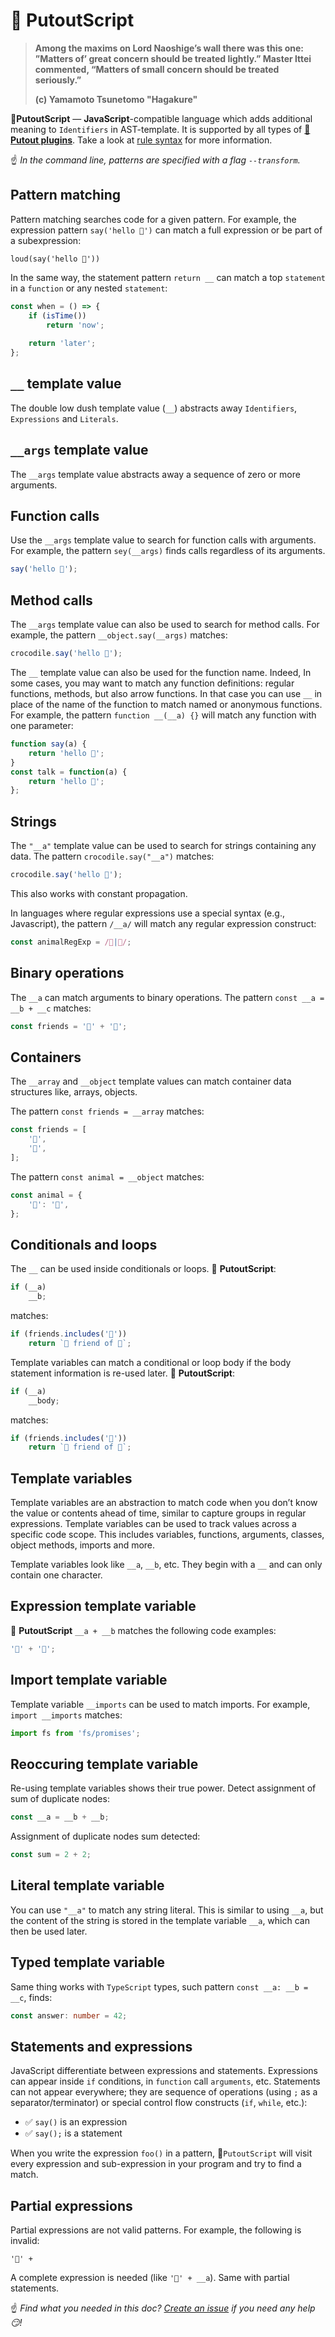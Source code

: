 # 🦎 PutoutScript

> **Among the maxims on Lord Naoshige’s wall there was this one: ”Matters of’ great concern should be treated lightly.”
> Master lttei commented, “Matters of small concern should be treated seriously.”**
>
> **(c) Yamamoto Tsunetomo "Hagakure"**

🦎**PutoutScript** — **JavaScript**-compatible language which adds additional meaning to `Identifiers` in AST-template. It is supported by all types of [**🐊Putout plugins**](https://github.com/coderaiser/putout/tree/master/packages/engine-runner#supported-plugin-types).
Take a look at [rule syntax](https://github.com/coderaiser/putout/tree/master/packages/compare#supported-template-variables) for more information.

☝️ *In the command line, patterns are specified with a flag `--transform`.*

## Pattern matching

Pattern matching searches code for a given pattern. For example, the expression pattern `say('hello 🐊')` can match a full expression or be part of a subexpression:

`loud(say('hello 🐊'))`

In the same way, the statement pattern `return __` can match a top `statement` in a `function` or any nested `statement`:

```js
const when = () => {
    if (isTime())
        return 'now';
    
    return 'later';
};
```

## `__` template value

The double low dush template value (`__`) abstracts away `Identifiers`, `Expressions` and `Literals`.

## `__args` template value

The `__args` template value abstracts away a sequence of zero or more arguments.

## Function calls

Use the `__args` template value to search for function calls with arguments. For example, the pattern `sey(__args)` finds calls regardless of its arguments.

```js
say('hello 🐊');
```

## Method calls

The `__args` template value can also be used to search for method calls. For example, the pattern `__object.say(__args)` matches:

```js
crocodile.say('hello 🐊');
```

The `__` template value can also be used for the function name. Indeed, In some cases, you may want to match any function definitions: regular functions, methods, but also arrow functions.
In that case you can use `__` in place of the name of the function to match named or anonymous functions. For example, the pattern `function __(__a) {}` will match any function with one parameter:

```js
function say(a) {
    return 'hello 🐊';
}
const talk = function(a) {
    return 'hello 🐊';
};
```

## Strings

The `"__a"` template value can be used to search for strings containing any data. The pattern `crocodile.say("__a")` matches:

```js
crocodile.say('hello 🐊');
```

This also works with constant propagation.

In languages where regular expressions use a special syntax (e.g., Javascript), the pattern `/__a/` will match any regular expression construct:

```js
const animalRegExp = /🐊|🦛/;
```

## Binary operations

The `__a` can match arguments to binary operations. The pattern `const __a = __b + __c` matches:

```js
const friends = '🐊' + '🦛';
```

## Containers

The `__array` and `__object` template values can match container data structures like, arrays, objects.

The pattern `const friends = __array` matches:

```js
const friends = [
    '🐊',
    '🦛',
];
```

The pattern `const animal = __object` matches:

```js
const animal = {
    '🐊': '🦛',
};
```

## Conditionals and loops

The `__` can be used inside conditionals or loops. 🦎 **PutoutScript**:

```js
if (__a)
    __b;
```

matches:

```js
if (friends.includes('🐊'))
    return `🐊 friend of 🦛`;
```

Template variables can match a conditional or loop body if the body statement information is re-used later. 🦎 **PutoutScript**:

```js
if (__a)
    __body;
```

matches:

```js
if (friends.includes('🦛'))
    return `🦛 friend of 🐊`;
```

## Template variables

Template variables are an abstraction to match code when you don’t know the value or contents ahead of time, similar to capture groups in regular expressions.
Template variables can be used to track values across a specific code scope. This includes variables, functions, arguments, classes, object methods, imports and more.

Template variables look like `__a`, `__b`, etc. They begin with a `__` and can only contain one character.

## Expression template variable

🦎 **PutoutScript** `__a + __b` matches the following code examples:

```js
'🐊' + '📼';
```

## Import template variable

Template variable `__imports` can be used to match imports. For example, `import __imports` matches:

```js
import fs from 'fs/promises';
```

## Reoccuring template variable

Re-using template variables shows their true power. Detect assignment of sum of duplicate nodes:

```js
const __a = __b + __b;
```

Assignment of duplicate nodes sum detected:

```js
const sum = 2 + 2;
```

## Literal template variable

You can use `"__a"` to match any string literal. This is similar to using `__a`, but the content of the string is stored in the template variable `__a`, which can then be used later.

## Typed template variable

Same thing works with `TypeScript` types, such pattern `const __a: __b = __c`, finds:

```ts
const answer: number = 42;
```

## Statements and expressions

JavaScript differentiate between expressions and statements. Expressions can appear inside `if` conditions, in `function` call `arguments`, etc. Statements can not appear everywhere; they are sequence of operations (using `;` as a separator/terminator) or special control flow constructs (`if`, `while`, etc.):

- ✅ `say()` is an expression
- ✅ `say();` is a statement

When you write the expression `foo()` in a pattern, 🦎`PutoutScript` will visit every expression and sub-expression in your program and try to find a match.

## Partial expressions

Partial expressions are not valid patterns. For example, the following is invalid:

```
'🐊' +
```

A complete expression is needed (like `'🐊' + __a`). Same with partial statements.

☝️ *Find what you needed in this doc? [Create an issue](https://github.com/coderaiser/putout/issues/new) if you need any help 😏!*
